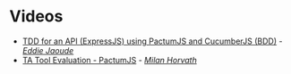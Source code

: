 # Videos

- [TDD for an API (ExpressJS) using PactumJS and CucumberJS (BDD)](https://www.youtube.com/watch?v=ISAjES_Gklc) - _[Eddie Jaoude](https://www.youtube.com/channel/UC5mnBodB73bR88fLXHSfzYA)_
- [TA Tool Evaluation - PactumJS](https://community-z.com/events/idea-pool-ta-tool-evaluation-pactumjs/talks/13414) - _[Milan Horvath](https://community-z.com/users/milan-horvath)_